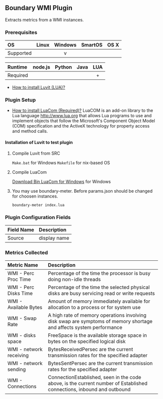Boundary WMI Plugin
--------------------------
Extracts metrics from a WMI instances.

### Prerequisites

|     OS    | Linux | Windows | SmartOS | OS X |
|:----------|:-----:|:-------:|:-------:|:----:|
| Supported |       |    v    |         |      |


|  Runtime | node.js | Python | Java | LUA |
|:---------|:-------:|:------:|:----:|:---:|
| Required |         |       |       |  +  |


- [How to install Luvit (LUA)?](https://luvit.io/) 

### Plugin Setup

- [How to install LuaCom (Required)?](https://github.com/davidm/luacom)
	LuaCOM is an add-on library to the Lua language <http://www.lua.org>
	that allows Lua programs to use and implement objects that follow
	the Microsoft's Component Object Model (COM) specification and
	the ActiveX technology for property access and method calls.

#### Installation of Luvit to test plugin

1. Compile Luvit from SRC

     ```Make.bat``` for Windows ```Makefile``` for nix-based OS
	 
2. Compile LuaCom

	[Download Bin LuaCom for Windows](http://files.luaforge.net/releases/luacom/luacom) 
	for Windows
	 
3. You may use boundary-meter. Before params.json should be changed for choosen instances.

	```boundary-meter index.lua```

### Plugin Configuration Fields
|Field Name|Description                                     |
|:-------|:-------------------------------------------------|
|Source  |display name                                      |


### Metrics Collected

|Metric Name                                    |Description                                                                                                          |
|:----------------------------------------------|:--------------------------------------------------------------------------------------------------------------------|
|WMI - Perc Proc Time                           |Percentage of the time the processor is busy doing non-idle threads                                                  |
|WMI - Perc Disks Time                          |Percentage of the time the selected physical disks are busy servicing read or write requests                         |
|WMI - Available Bytes                          |Amount of memory immediately available for allocation to a process or for system use                                 |
|WMI - Swap Rate                                |A high rate of memory operations involving disk swap are symptoms of memory shortage and affects system performance  |
|WMI - disks space                              |FreeSpace is the available storage space in bytes on the specified logical disk                                      |
|WMI - network receiving                        |BytesReceivedPersec are the current transmission rates for the specified adapter                                     |
|WMI - network sending                          |BytesSentPersec are the current transmission rates for the specified adapter                                         |
|WMI - Connections                              |ConnectionEstablished, seen in the code above, is the current number of Established connections, inbound and outbound|
